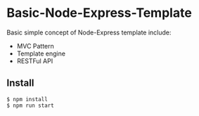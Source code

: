 # Basic-Node-Express-Template

Basic simple concept of Node-Express template include:

* MVC Pattern
* Template engine
* RESTFul API

## Install

```
$ npm install
$ npm run start
```
